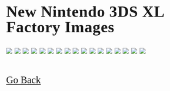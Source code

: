 <html>
<style>
		h4 {
			font-family: AppleKid;
			line-height: 1;
			letter-spacing: 0.8px;
		}
		h3 {
			font-family: AppleKid;
			line-height: 1;
			letter-spacing: 0.8px;
		}
		h2 {
			font-family: AppleKid;
			line-height: 1;
			letter-spacing: 0.8px;
		}
		h1 {
			font-family: AppleKid;
			line-height: 1;
			letter-spacing: 0.8px;
		}
		@font-face {
			font-family: AppleKid;
			src: url('../images/Apple-Kid.woff2') format('woff2'),
				url('../images/Apple-Kid.woff') format('woff');
			font-weight: normal;
			font-style: normal;
		}
        p.small {
            line-height: 1;
        }
		.mainContent {
			font-family: AppleKid;
			font-size: 20pt;
			line-height: 1;
		}
</style>
<body>
<div class="mainContent">
<h1 style="font-size:32pt">New Nintendo 3DS XL Factory Images</h1>
<img src="../images/factoryimages/NewNintendo3DSXL/AccAgain.jpg">
<img src="../images/factoryimages/NewNintendo3DSXL/BarcodeScanner.jpg">
<img src="../images/factoryimages/NewNintendo3DSXL/CloseAndPushR.jpg">
<img src="../images/factoryimages/NewNintendo3DSXL/CloseAndPushR_75.jpg">
<img src="../images/factoryimages/NewNintendo3DSXL/CloseAndPushR_136.jpg">
<img src="../images/factoryimages/NewNintendo3DSXL/CloseAndPushR_KTR.jpg">
<img src="../images/factoryimages/NewNintendo3DSXL/CloseAndPushRforCIS.jpg">
<img src="../images/factoryimages/NewNintendo3DSXL/CloseAndPushRforCIS.jpg">
<img src="../images/factoryimages/NewNintendo3DSXL/gyro_Prepare.bmp">
<img src="../images/factoryimages/NewNintendo3DSXL/gyro_XAxisTest.bmp">
<img src="../images/factoryimages/NewNintendo3DSXL/gyro_YAxisTest.bmp">
<img src="../images/factoryimages/NewNintendo3DSXL/gyro_ZAxisTest.bmp">
<img src="../images/factoryimages/NewNintendo3DSXL/pit_open.jpg">
<img src="../images/factoryimages/NewNintendo3DSXL/PushR_KTR.jpg">
<img src="../images/factoryimages/NewNintendo3DSXL/PushR_RED.jpg">
<img src="../images/factoryimages/NewNintendo3DSXL/QtmCal_PushButtonLR_320_240.jpg">
<img src="../images/factoryimages/NewNintendo3DSXL/QtmCal_SetUp.jpg"><br />
<br />
<br />
<a href="../FactoryImages">Go Back</a>
</div>
</body>
</html>